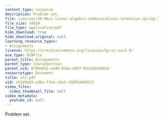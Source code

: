 ```yaml
---
content_type: resource
description: Problem set.
file: /courses/18-06ci-linear-algebra-communications-intensive-spring-2004/c62d9ab5a3baf1bac8e3e5b99ab9d111_al2.pdf
file_size: 34529
file_type: application/pdf
hide_download: true
hide_download_original: null
learning_resource_types:
- Assignments
license: https://creativecommons.org/licenses/by-nc-sa/4.0/
ocw_type: OCWFile
parent_title: Assignments
parent_type: CourseSection
parent_uid: 87094652-ad49-026a-e057-83c2d5d19014
resourcetype: Document
title: al2.pdf
uid: c62d9ab5-a3ba-f1ba-c8e3-e5b99ab9d111
video_files:
  video_thumbnail_file: null
video_metadata:
  youtube_id: null
---
```

Problem set.